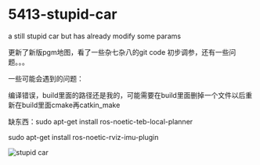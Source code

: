 # 5413-stupid-car
a still stupid car but has already modify some params

 更新了新版pgm地图，看了一些杂七杂八的git code 初步调参，还有一些问题。。。
 
 一些可能会遇到的问题：
 
 编译错误，build里面的路径还是我的，可能需要在build里面删掉一个文件以后重新在build里面cmake再catkin_make
 
 缺东西：sudo apt-get install ros-noetic-teb-local-planner
 
 sudo apt-get install ros-noetic-rviz-imu-plugin

![stupid car](https://github.com/TheBestGroup11/5413-stupid-car/assets/147392750/9c5f721d-8c2a-4c97-a20f-8a8fc7602786)
